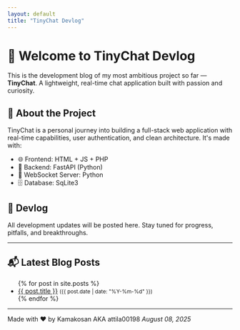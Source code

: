 ```yaml
---
layout: default
title: "TinyChat Devlog"
---
```


# 👋 Welcome to TinyChat Devlog

This is the development blog of my most ambitious project so far — **TinyChat**.
A lightweight, real-time chat application built with passion and curiosity.

## 🧠 About the Project

TinyChat is a personal journey into building a full-stack web application with real-time capabilities, user authentication, and clean architecture. It's made with:

- 🌐 Frontend: HTML + JS + PHP
- 🔧 Backend: FastAPI (Python)
- 💬 WebSocket Server: Python
- 🗄️ Database: SqLite3

## 📅 Devlog

All development updates will be posted here. Stay tuned for progress, pitfalls, and breakthroughs.

---

## 📬 Latest Blog Posts

<ul>
  {% for post in site.posts %}
    <li>
      <a href="{{ post.url }}">{{ post.title }}</a> <small>({{ post.date | date: "%Y-%m-%d" }})</small>
    </li>
  {% endfor %}
</ul>

---

Made with ❤️ by Kamakosan  AKA attila00198
*August 08, 2025*
